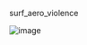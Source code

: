 surf_aero_violence

![image](https://github.com/CombatSurfCS2/surf_aero_violence/assets/102309602/614ac84a-20ef-45e9-8f7c-e1e99583a6d5)
